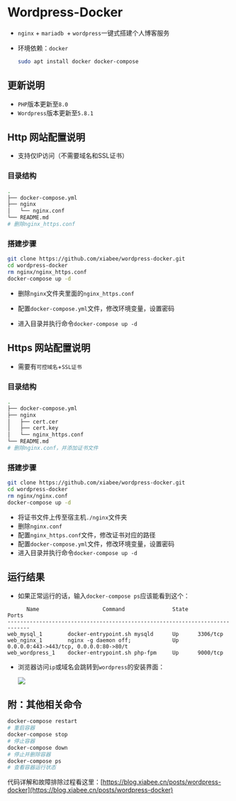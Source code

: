 # Wordpress-Docker

* `nginx` + `mariadb `+ `wordpress`一键式搭建个人博客服务

* 环境依赖：`docker`

  ```bash
  sudo apt install docker docker-compose
  ```

  

## 更新说明

* `PHP`版本更新至`8.0`
* `Wordpress`版本更新至`5.8.1`



## Http 网站配置说明

* 支持仅IP访问（不需要域名和SSL证书）

### 目录结构

```bash
.
├── docker-compose.yml
├── nginx
│   └── nginx.conf
└── README.md
# 删除nginx_https.conf
```



### 搭建步骤

```bash
git clone https://github.com/xiabee/wordpress-docker.git
cd wordpress-docker
rm nginx/nginx_https.conf
docker-compose up -d
```

* 删除`nginx`文件夹里面的`nginx_https.conf`

* 配置`docker-compose.yml`文件，修改环境变量，设置密码

* 进入目录并执行命令`docker-compose up -d`





## Https 网站配置说明

* 需要有`可控域名`+`SSL证书`

### 目录结构

```bash
.
├── docker-compose.yml
├── nginx
│	├── cert.cer
│   ├── cert.key
│   └── nginx_https.conf
└── README.md
# 删除nginx.conf，并添加证书文件
```



### 搭建步骤

```bash
git clone https://github.com/xiabee/wordpress-docker.git
cd wordpress-docker
rm nginx/nginx.conf
docker-compose up -d
```

* 将证书文件上传至宿主机`./nginx`文件夹
* 删除`nginx.conf`
* 配置`nginx_https.conf`文件，修改证书对应的路径
* 配置`docker-compose.yml`文件，修改环境变量，设置密码
* 进入目录并执行命令`docker-compose up -d`



## 运行结果

* 如果正常运行的话，输入`docker-compose ps`应该能看到这个：

```
      Name                    Command               State                    Ports                  
-----------------------------------------------------------------------------
web_mysql_1        docker-entrypoint.sh mysqld      Up      3306/tcp                                
web_nginx_1        nginx -g daemon off;             Up      0.0.0.0:443->443/tcp, 0.0.0.0:80->80/t
web_wordpress_1    docker-entrypoint.sh php-fpm     Up      9000/tcp 
```



* 浏览器访问`ip`或域名会跳转到`wordpress`的安装界面：

  ![](https://tva1.sinaimg.cn/large/0084b03xly1gwdl0zor35j31890ql79w.jpg)



## 附：其他相关命令

```bash
docker-compose restart
# 重启容器
docker-compose stop
# 停止容器
docker-compose down
# 停止并删除容器
docker-compose ps
# 查看容器运行状态
```



代码详解和故障排除过程看这里：[https://blog.xiabee.cn/posts/wordpress-docker](https://blog.xiabee.cn/posts/wordpress-docker)

